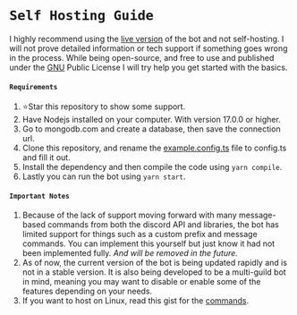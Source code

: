 # `Self Hosting Guide`

I highly recommend using the [live version](https://discord-statistics.vercel.app/invite) of the bot and not self-hosting. I will not prove detailed information or tech support if something goes wrong in the process. While being open-source, and free to use and published under the [GNU](LICENSE/) Public License I will try help you get started with the basics.

#### `Requirements`

1. ⭐Star this repository to show some support.
2. Have Nodejs installed on your computer. With version 17.0.0 or higher.
3. Go to mongodb.com and create a database, then save the connection url.
4. Clone this repository, and rename the [example.config.ts](backend/src/) file to config.ts and fill it out.
5. Install the dependency and then compile the code using `yarn compile`.
6. Lastly you can run the bot using `yarn start`.

#### `Important Notes`

1. Because of the lack of support moving forward with many message-based commands from both the discord API and libraries, the bot has limited support for things such as a custom prefix and message commands. You can implement this yourself but just know it had not been implemented fully. _And will be removed in the future._
2. As of now, the current version of the bot is being updated rapidly and is not in a stable version. It is also being developed to be a multi-guild bot in mind, meaning you may want to disable or enable some of the features depending on your needs.
3. If you want to host on Linux, read this gist for the [commands](https://gist.github.com/ThatGuyJamal/42a65ede25b5da6d84c04eada89d12ff).
